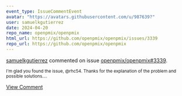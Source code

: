 ```yaml
---
event_type: IssueCommentEvent
avatar: "https://avatars.githubusercontent.com/u/987639?"
user: samuelkgutierrez
date: 2024-04-20
repo_name: openpmix/openpmix
html_url: https://github.com/openpmix/openpmix/issues/3339
repo_url: https://github.com/openpmix/openpmix
---
```


<a href='https://github.com/samuelkgutierrez' target='_blank'>samuelkgutierrez</a> commented on issue <a href='https://github.com/openpmix/openpmix/issues/3339' target='_blank'>openpmix/openpmix#3339</a>.

<small>I'm glad you found the issue, @rhc54. Thanks for the explanation of the problem and possible solutions....</small>

<a href='https://github.com/openpmix/openpmix/issues/3339' target='_blank'>View Comment</a>